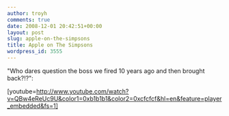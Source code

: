 ```yaml
---
author: troyh
comments: true
date: 2008-12-01 20:42:51+00:00
layout: post
slug: apple-on-the-simpsons
title: Apple on The Simpsons
wordpress_id: 3555
---
```


"Who dares question the boss we fired 10 years ago and then brought back?!?":

[youtube=http://www.youtube.com/watch?v=QBw4eReUc9U&color1=0xb1b1b1&color2=0xcfcfcf&hl=en&feature=player_embedded&fs=1]
